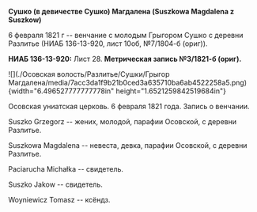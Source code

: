 **Сушко (в девичестве Сушко) Магдалена (Suszkowa Magdalena z Suszkow)**

6 февраля 1821 г -- венчание с молодым Грыгором Сушко с деревни Разлитье
(НИАБ 136-13-920, лист 10об, №7/1804-б (ориг)).

**НИАБ 136-13-920:** Лист 28. **Метрическая запись №3/1821-б (ориг).**

![](./Осовская волость/Разлитье/Сушки/Грыгор Магдалена/media/7acc3da1f9b21b0ced3a635710ba6ab4522258a5.png){width="6.496527777777778in"
height="1.6521259842519684in"}

Осовская униатская церковь. 6 февраля 1821 года. Запись о венчании.

Suszko Grzegorz -- жених, молодой, парафии Осовской, с деревни Разлитье.

Suszkowa Magdalena -- невеста, девка, парафии Осовской, с деревни
Разлитье.

Paciarucha Michałka -- свидетель.

Suszko Jakow -- свидетель.

Woyniewicz Tomasz -- ксёндз.
